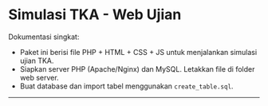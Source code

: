 <!-- FILE: README.md -->
# Simulasi TKA - Web Ujian

Dokumentasi singkat:
- Paket ini berisi file PHP + HTML + CSS + JS untuk menjalankan simulasi ujian TKA.
- Siapkan server PHP (Apache/Nginx) dan MySQL. Letakkan file di folder web server.
- Buat database dan import tabel menggunakan `create_table.sql`.

---